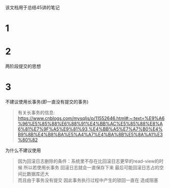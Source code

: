 该文档用于总结45讲的笔记

# 1

# 2
两阶段提交的思想 

# 3
不建议使用长事务(即一直没有提交的事务)
> 有关长事务的信息:
https://www.cnblogs.com/mysqljs/p/11552646.html#:~:text=%E9%A6%96%E5%85%88%E6%88%91%E4%BB%AC%E5%85%88%E8%A6%81%E7%9F%A5%E9%81%93,%E4%BB%A5%E7%A7%B0%E4%B9%8B%E4%B8%BA%E5%A4%A7%E4%BA%8B%E5%8A%A1%E3%80%82

为什么不建议使用
> 因为回滚日志删除的条件：系统里不存在比回滚日志更早的read-view的时候 所以若使用长事务 回滚日志就会一直保存下来 最后可能回滚日志占的空间比数据库还大<br>
而且由于事务没有提交 因此事务执行过程中产生的锁回一直在 造成阻塞 